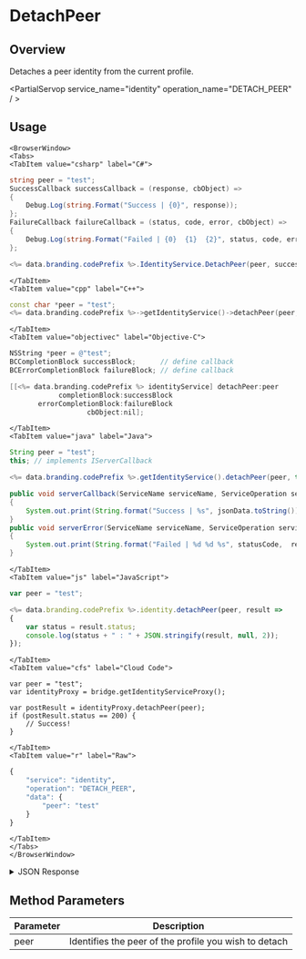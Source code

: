 # DetachPeer
## Overview
Detaches a peer identity from the current profile.

<PartialServop service_name="identity" operation_name="DETACH_PEER" / >

## Usage

```mdx-code-block
<BrowserWindow>
<Tabs>
<TabItem value="csharp" label="C#">
```

```csharp
string peer = "test";
SuccessCallback successCallback = (response, cbObject) =>
{
    Debug.Log(string.Format("Success | {0}", response));
};
FailureCallback failureCallback = (status, code, error, cbObject) =>
{
    Debug.Log(string.Format("Failed | {0}  {1}  {2}", status, code, error));
};

<%= data.branding.codePrefix %>.IdentityService.DetachPeer(peer, successCallback, failureCallback);
```

```mdx-code-block
</TabItem>
<TabItem value="cpp" label="C++">
```

```cpp
const char *peer = "test";
<%= data.branding.codePrefix %>->getIdentityService()->detachPeer(peer, this);
```

```mdx-code-block
</TabItem>
<TabItem value="objectivec" label="Objective-C">
```

```objectivec
NSString *peer = @"test";
BCCompletionBlock successBlock;      // define callback
BCErrorCompletionBlock failureBlock; // define callback

[[<%= data.branding.codePrefix %> identityService] detachPeer:peer
            completionBlock:successBlock
       errorCompletionBlock:failureBlock
                   cbObject:nil];
```

```mdx-code-block
</TabItem>
<TabItem value="java" label="Java">
```

```java
String peer = "test";
this; // implements IServerCallback

<%= data.branding.codePrefix %>.getIdentityService().detachPeer(peer, this);

public void serverCallback(ServiceName serviceName, ServiceOperation serviceOperation, JSONObject jsonData)
{
    System.out.print(String.format("Success | %s", jsonData.toString()));
}
public void serverError(ServiceName serviceName, ServiceOperation serviceOperation, int statusCode, int reasonCode, String jsonError)
{
    System.out.print(String.format("Failed | %d %d %s", statusCode,  reasonCode, jsonError.toString()));
}
```

```mdx-code-block
</TabItem>
<TabItem value="js" label="JavaScript">
```

```javascript
var peer = "test";

<%= data.branding.codePrefix %>.identity.detachPeer(peer, result =>
{
	var status = result.status;
	console.log(status + " : " + JSON.stringify(result, null, 2));
});
```

```mdx-code-block
</TabItem>
<TabItem value="cfs" label="Cloud Code">
```

```cfscript
var peer = "test";
var identityProxy = bridge.getIdentityServiceProxy();

var postResult = identityProxy.detachPeer(peer);
if (postResult.status == 200) {
    // Success!
}
```

```mdx-code-block
</TabItem>
<TabItem value="r" label="Raw">
```

```r
{
	"service": "identity",
	"operation": "DETACH_PEER",
	"data": {
		"peer": "test"
	}
}
```

```mdx-code-block
</TabItem>
</Tabs>
</BrowserWindow>
```

<details>
<summary>JSON Response</summary>

```json
{
    "status" : 200,
    "data" : {
        "profileId" : "1234-1234-1234-1234"
    }
}
```
</details>

## Method Parameters
Parameter | Description
--------- | -----------
peer | Identifies the peer of the profile you wish to detach


